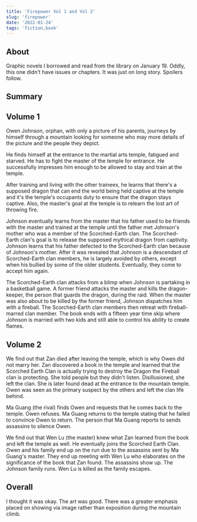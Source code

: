 ```yaml
---
title: 'Firepower Vol 1 and Vol 2'
slug: 'firepower'
date: '2022-01-24'
tags: 'fiction,book'
---
```


## About

Graphic novels I borrowed and read from the library on January 19.  Oddly, this one didn't have issues or chapters.  It was just on long story. Spoilers follow.

## Summary

## Volume 1

Owen Johnson, orphan, with only a picture of his parents, journeys by himself through a mountain looking for someone who may more details of the picture and the people they depict.

He finds himself at the entrance to the martial arts temple, fatigued and starved.  He has to fight the master of the temple for entrance.  He successfully impresses him enough to be allowed to stay and train at the temple.

After training and living with the other trainees, he learns that there's a supposed dragon that can end the world being held captive at the temple and it's the temple's occupants duty to ensure that the dragon stays captive.  Also, the master's goal at the temple is to relearn the lost art of throwing fire.  

Johnson eventually learns from the master that his father used to be friends with the master and trained at the temple until the father met Johnson's mother who was a member of the Scorched-Earth clan.  The Scorched-Earth clan's goal is to release the supposed mythical dragon from captivity.  Johnson learns that his father defected to the Scorched-Earth clan because of Johnson's mother.  After it was revealed that Johnson is a descendant of Scorched-Earth clan members, he is largely avoided by others, except when his bullied by some of the older students.
Eventually, they come to accept him again.

The Scorched-Earth clan attacks from a blimp when Johnson is partaking in a basketball game.  A former friend attacks the master and kills the dragon-keeper, the person that guards the dragon, during the raid.  When the master was also about to be killed by the former friend, Johnson dispatches him with a fireball.  The Scorched-Earth clan members then retreat with fireball-marred clan member.  The book ends with a fifteen year time skip where Johnson is married with two kids and still able to control his ability to create flames.

## Volume 2

We find out that Zan died after leaving the temple, which is why Owen did not marry her.  Zan discovered a book in the temple and learned that the Scorched Earth Clan is actually trying to destroy the Dragon the Fireball clan is protecting.  She told people but they didn't listen.  Disillusioned, she left the clan. She is later found dead at the entrance to the mountain temple.  Owen was seen as the primary suspect by the others and left the clan life behind.

Ma Guang (the rival) finds Owen and requests that he comes back to the temple.  Owen refuses.  Ma Guang returns to the temple stating that he failed to convince Owen to return.  The person that Ma Guang reports to sends assassins to silence Owen.

We find out that Wen Lu (the master) knew what Zan learned from the book and left the temple as well.  He eventually joins the Scorched Earth Clan.  Owen and his family end up on the run due to the assassins sent by Ma Guang's master.  They end up meeting with Wen Lu who elaborates on the significance of the book that Zan found.  The assassins show up.  The Johnson family runs.  Wen Lu is killed as the family escapes.

## Overall

I thought it was okay.  The art was good.  There was a greater emphasis placed on showing via image rather than exposition during the mountain climb.
